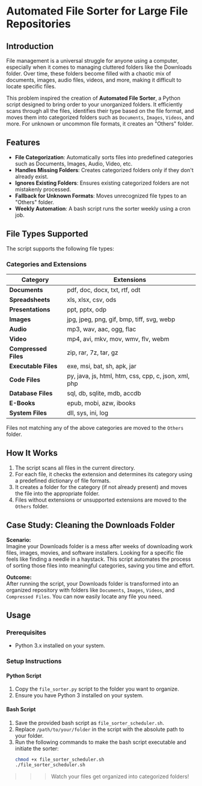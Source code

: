 # Automated File Sorter for Large File Repositories

## Introduction
File management is a universal struggle for anyone using a computer, especially when it comes to managing cluttered folders like the Downloads folder. Over time, these folders become filled with a chaotic mix of documents, images, audio files, videos, and more, making it difficult to locate specific files.  

This problem inspired the creation of **Automated File Sorter**, a Python script designed to bring order to your unorganized folders. It efficiently scans through all the files, identifies their type based on the file format, and moves them into categorized folders such as `Documents`, `Images`, `Videos`, and more. For unknown or uncommon file formats, it creates an "Others" folder.

## Features
- **File Categorization**: Automatically sorts files into predefined categories such as Documents, Images, Audio, Video, etc.
- **Handles Missing Folders**: Creates categorized folders only if they don't already exist.
- **Ignores Existing Folders**: Ensures existing categorized folders are not mistakenly processed.
- **Fallback for Unknown Formats**: Moves unrecognized file types to an "Others" folder.
- **Weekly Automation**: A bash script runs the sorter weekly using a cron job.

## File Types Supported
The script supports the following file types:

### Categories and Extensions
| **Category**         | **Extensions**                                  |
|-----------------------|------------------------------------------------|
| **Documents**         | pdf, doc, docx, txt, rtf, odt                  |
| **Spreadsheets**      | xls, xlsx, csv, ods                            |
| **Presentations**     | ppt, pptx, odp                                 |
| **Images**            | jpg, jpeg, png, gif, bmp, tiff, svg, webp      |
| **Audio**             | mp3, wav, aac, ogg, flac                       |
| **Video**             | mp4, avi, mkv, mov, wmv, flv, webm             |
| **Compressed Files**  | zip, rar, 7z, tar, gz                          |
| **Executable Files**  | exe, msi, bat, sh, apk, jar                    |
| **Code Files**        | py, java, js, html, htm, css, cpp, c, json, xml, php |
| **Database Files**    | sql, db, sqlite, mdb, accdb                    |
| **E-Books**           | epub, mobi, azw, ibooks                        |
| **System Files**      | dll, sys, ini, log                             |

Files not matching any of the above categories are moved to the `Others` folder.

## How It Works
1. The script scans all files in the current directory.
2. For each file, it checks the extension and determines its category using a predefined dictionary of file formats.
3. It creates a folder for the category (if not already present) and moves the file into the appropriate folder.
4. Files without extensions or unsupported extensions are moved to the `Others` folder.

## Case Study: Cleaning the Downloads Folder
**Scenario:**  
Imagine your Downloads folder is a mess after weeks of downloading work files, images, movies, and software installers. Looking for a specific file feels like finding a needle in a haystack. This script automates the process of sorting those files into meaningful categories, saving you time and effort.

**Outcome:**  
After running the script, your Downloads folder is transformed into an organized repository with folders like `Documents`, `Images`, `Videos`, and `Compressed Files`. You can now easily locate any file you need.

## Usage
### Prerequisites
- Python 3.x installed on your system.
### Setup Instructions

#### Python Script
1. Copy the `file_sorter.py` script to the folder you want to organize.
2. Ensure you have Python 3 installed on your system.

#### Bash Script
1. Save the provided bash script as `file_sorter_scheduler.sh`.
2. Replace `/path/to/your/folder` in the script with the absolute path to your folder.
3. Run the following commands to make the bash script executable and initiate the sorter:
   ```bash
   chmod +x file_sorter_scheduler.sh
   ./file_sorter_scheduler.sh

>>> Watch your files get organized into categorized folders!
